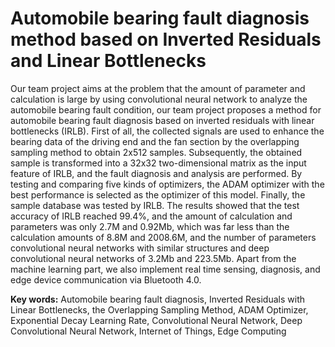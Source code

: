 # Automobile bearing fault diagnosis method based on Inverted Residuals and Linear Bottlenecks

Our team project aims at the problem that the amount of parameter and calculation is large by using convolutional neural network to analyze the automobile bearing fault condition, our team project proposes a method for automobile bearing fault diagnosis based on inverted residuals with linear bottlenecks (IRLB). First of all, the collected signals are used to enhance the bearing data of the driving end and the fan section by the overlapping sampling method to obtain 2x512 samples. Subsequently, the obtained sample is transformed into a 32x32 two-dimensional matrix as the input feature of IRLB, and the fault diagnosis and analysis are performed. By testing and comparing five kinds of optimizers, the ADAM optimizer with the best performance is selected as the optimizer of this model. Finally, the sample database was tested by IRLB. The results showed that the test accuracy of IRLB reached 99.4%, and the amount of calculation and parameters was only 2.7M and 0.92Mb, which was far less than the calculation amounts of 8.8M and 2008.6M, and the number of parameters convolutional neural networks with similar structures and deep convolutional neural networks of 3.2Mb and 223.5Mb. Apart from the machine learning part, we also implement real time sensing, diagnosis, and edge device communication via Bluetooth 4.0.

**Key words:** Automobile bearing fault diagnosis, Inverted Residuals with Linear Bottlenecks, the Overlapping Sampling Method, ADAM Optimizer, Exponential Decay Learning Rate, Convolutional Neural Network, Deep Convolutional Neural Network, Internet of Things, Edge Computing
